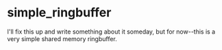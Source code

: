 simple_ringbuffer
==

I'll fix this up and write something about it someday, but for now--this is a very simple shared memory ringbuffer.

